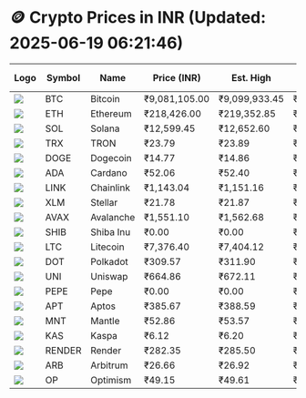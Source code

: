 # 🪙 Crypto Prices in INR (Updated: 2025-06-19 06:21:46)

| Logo | Symbol | Name       | Price (INR) | Est. High | Est. Low | Gross Profit | Fees | Net Profit | ROI % |
|------|--------|------------|-------------|-----------|----------|---------------|------|-------------|--------|
| ![](https://coin-images.coingecko.com/coins/images/1/large/bitcoin.png?1696501400) | BTC    | Bitcoin    | ₹9,081,105.00 | ₹9,099,933.45 | ₹9,062,276.55 | ₹415.53 | ₹200.00 | ₹215.53 | 0.22% |
| ![](https://coin-images.coingecko.com/coins/images/279/large/ethereum.png?1696501628) | ETH    | Ethereum   | ₹218,426.00 | ₹219,352.85 | ₹217,499.15 | ₹852.28 | ₹200.00 | ₹652.28 | 0.65% |
| ![](https://coin-images.coingecko.com/coins/images/4128/large/solana.png?1718769756) | SOL    | Solana     | ₹12,599.45 | ₹12,652.60 | ₹12,546.30 | ₹847.28 | ₹200.00 | ₹647.28 | 0.65% |
| ![](https://coin-images.coingecko.com/coins/images/1094/large/tron-logo.png?1696502193) | TRX    | TRON       | ₹23.79 | ₹23.89 | ₹23.69 | ₹810.33 | ₹200.00 | ₹610.33 | 0.61% |
| ![](https://coin-images.coingecko.com/coins/images/5/large/dogecoin.png?1696501409) | DOGE   | Dogecoin   | ₹14.77 | ₹14.86 | ₹14.68 | ₹1,246.72 | ₹200.00 | ₹1,046.72 | 1.05% |
| ![](https://coin-images.coingecko.com/coins/images/975/large/cardano.png?1696502090) | ADA    | Cardano    | ₹52.06 | ₹52.40 | ₹51.72 | ₹1,305.04 | ₹200.00 | ₹1,105.04 | 1.11% |
| ![](https://coin-images.coingecko.com/coins/images/877/large/chainlink-new-logo.png?1696502009) | LINK   | Chainlink  | ₹1,143.04 | ₹1,151.16 | ₹1,134.92 | ₹1,431.38 | ₹200.00 | ₹1,231.38 | 1.23% |
| ![](https://coin-images.coingecko.com/coins/images/100/large/fmpFRHHQ_400x400.jpg?1735231350) | XLM    | Stellar    | ₹21.78 | ₹21.87 | ₹21.69 | ₹871.55 | ₹200.00 | ₹671.55 | 0.67% |
| ![](https://coin-images.coingecko.com/coins/images/12559/large/Avalanche_Circle_RedWhite_Trans.png?1696512369) | AVAX   | Avalanche  | ₹1,551.10 | ₹1,562.68 | ₹1,539.52 | ₹1,503.78 | ₹200.00 | ₹1,303.78 | 1.30% |
| ![](https://coin-images.coingecko.com/coins/images/11939/large/shiba.png?1696511800) | SHIB   | Shiba Inu  | ₹0.00 | ₹0.00 | ₹0.00 | ₹989.43 | ₹200.00 | ₹789.43 | 0.79% |
| ![](https://coin-images.coingecko.com/coins/images/2/large/litecoin.png?1696501400) | LTC    | Litecoin   | ₹7,376.40 | ₹7,404.12 | ₹7,348.68 | ₹754.42 | ₹200.00 | ₹554.42 | 0.55% |
| ![](https://coin-images.coingecko.com/coins/images/12171/large/polkadot.png?1696512008) | DOT    | Polkadot   | ₹309.57 | ₹311.90 | ₹307.24 | ₹1,518.37 | ₹200.00 | ₹1,318.37 | 1.32% |
| ![](https://coin-images.coingecko.com/coins/images/12504/large/uniswap-logo.png?1720676669) | UNI    | Uniswap    | ₹664.86 | ₹672.11 | ₹657.62 | ₹2,203.42 | ₹200.00 | ₹2,003.42 | 2.00% |
| ![](https://coin-images.coingecko.com/coins/images/29850/large/pepe-token.jpeg?1696528776) | PEPE   | Pepe       | ₹0.00 | ₹0.00 | ₹0.00 | ₹1,944.31 | ₹200.00 | ₹1,744.31 | 1.74% |
| ![](https://coin-images.coingecko.com/coins/images/26455/large/aptos_round.png?1696525528) | APT    | Aptos      | ₹385.67 | ₹388.59 | ₹382.75 | ₹1,526.06 | ₹200.00 | ₹1,326.06 | 1.33% |
| ![](https://coin-images.coingecko.com/coins/images/30980/large/Mantle-Logo-mark.png?1739213200) | MNT    | Mantle     | ₹52.86 | ₹53.57 | ₹52.15 | ₹2,715.14 | ₹200.00 | ₹2,515.14 | 2.52% |
| ![](https://coin-images.coingecko.com/coins/images/25751/large/kaspa-icon-exchanges.png?1696524837) | KAS    | Kaspa      | ₹6.12 | ₹6.20 | ₹6.04 | ₹2,581.93 | ₹200.00 | ₹2,381.93 | 2.38% |
| ![](https://coin-images.coingecko.com/coins/images/11636/large/rndr.png?1696511529) | RENDER | Render     | ₹282.35 | ₹285.50 | ₹279.20 | ₹2,254.27 | ₹200.00 | ₹2,054.27 | 2.05% |
| ![](https://coin-images.coingecko.com/coins/images/16547/large/arb.jpg?1721358242) | ARB    | Arbitrum   | ₹26.66 | ₹26.92 | ₹26.40 | ₹1,965.87 | ₹200.00 | ₹1,765.87 | 1.77% |
| ![](https://coin-images.coingecko.com/coins/images/25244/large/Optimism.png?1696524385) | OP     | Optimism   | ₹49.15 | ₹49.61 | ₹48.69 | ₹1,872.92 | ₹200.00 | ₹1,672.92 | 1.67% |
